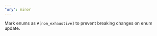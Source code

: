 ```yaml
---
"wry": minor
---
```


Mark enums as `#[non_exhaustive]` to prevent breaking changes on enum update.
